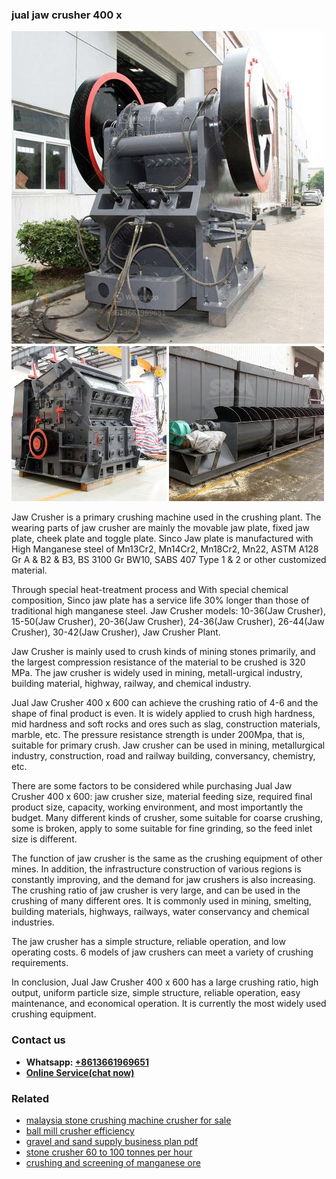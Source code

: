 <h3>jual jaw crusher 400 x</h3><img src='1702950116.jpg' alt=''><p>Jaw Crusher is a primary crushing machine used in the crushing plant. The wearing parts of jaw crusher are mainly the movable jaw plate, fixed jaw plate, cheek plate and toggle plate. Sinco Jaw plate is manufactured with High Manganese steel of Mn13Cr2, Mn14Cr2, Mn18Cr2, Mn22, ASTM A128 Gr A & B2 & B3, BS 3100 Gr BW10, SABS 407 Type 1 & 2 or other customized material.</p><p>Through special heat-treatment process and With special chemical composition, Sinco jaw plate has a service life 30% longer than those of traditional high manganese steel. Jaw Crusher models: 10-36(Jaw Crusher), 15-50(Jaw Crusher), 20-36(Jaw Crusher), 24-36(Jaw Crusher), 26-44(Jaw Crusher), 30-42(Jaw Crusher), Jaw Crusher Plant.</p><p>Jaw Crusher is mainly used to crush kinds of mining stones primarily, and the largest compression resistance of the material to be crushed is 320 MPa. The jaw crusher is widely used in mining, metall-urgical industry, building material, highway, railway, and chemical industry.</p><p>Jual Jaw Crusher 400 x 600 can achieve the crushing ratio of 4-6 and the shape of final product is even. It is widely applied to crush high hardness, mid hardness and soft rocks and ores such as slag, construction materials, marble, etc. The pressure resistance strength is under 200Mpa, that is, suitable for primary crush. Jaw crusher can be used in mining, metallurgical industry, construction, road and railway building, conversancy, chemistry, etc.</p><p>There are some factors to be considered while purchasing Jual Jaw Crusher 400 x 600: jaw crusher size, material feeding size, required final product size, capacity, working environment, and most importantly the budget. Many different kinds of crusher, some suitable for coarse crushing, some is broken, apply to some suitable for fine grinding, so the feed inlet size is different.</p><p>The function of jaw crusher is the same as the crushing equipment of other mines. In addition, the infrastructure construction of various regions is constantly improving, and the demand for jaw crushers is also increasing. The crushing ratio of jaw crusher is very large, and can be used in the crushing of many different ores. It is commonly used in mining, smelting, building materials, highways, railways, water conservancy and chemical industries.</p><p>The jaw crusher has a simple structure, reliable operation, and low operating costs. 6 models of jaw crushers can meet a variety of crushing requirements.</p><p>In conclusion, Jual Jaw Crusher 400 x 600 has a large crushing ratio, high output, uniform particle size, simple structure, reliable operation, easy maintenance, and economical operation. It is currently the most widely used crushing equipment.</p><h3>Contact us</h3><ul><li><strong>Whatsapp:&nbsp;<a href="https://wa.me/8613661969651">+8613661969651</a></strong></li><li><a href="https://swt.shibang-china.com/?git&amp;zhl&amp;jual jaw crusher 400 x"><strong>Online Service(chat now)</strong></a></li></ul><h3>Related</h3><ul><li><a href='malaysia stone crushing machine crusher for sale.md'>malaysia stone crushing machine crusher for sale</a></li><li><a href='ball mill crusher efficiency.md'>ball mill crusher efficiency</a></li><li><a href='gravel and sand supply business plan pdf.md'>gravel and sand supply business plan pdf</a></li><li><a href='stone crusher 60 to 100 tonnes per hour.md'>stone crusher 60 to 100 tonnes per hour</a></li><li><a href='crushing and screening of manganese ore.md'>crushing and screening of manganese ore</a></li></ul>